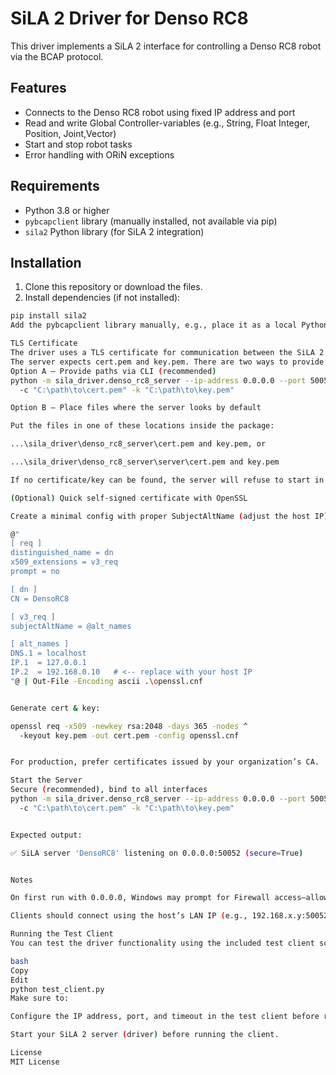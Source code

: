 # SiLA 2 Driver for Denso RC8

This driver implements a SiLA 2 interface for controlling a Denso RC8 robot via the BCAP protocol.

## Features

- Connects to the Denso RC8 robot using fixed IP address and port
- Read and write Global Controller-variables (e.g., String, Float Integer, Position, Joint,Vector)
- Start and stop robot tasks
- Error handling with ORiN exceptions

## Requirements

- Python 3.8 or higher  
- `pybcapclient` library (manually installed, not available via pip)  
- `sila2` Python library (for SiLA 2 integration)  

## Installation

1. Clone this repository or download the files.  
2. Install dependencies (if not installed):

```bash
pip install sila2
Add the pybcapclient library manually, e.g., place it as a local Python file in your project folder.

TLS Certificate
The driver uses a TLS certificate for communication between the SiLA 2 client and server, for testing purposes you can use a self signed.
The server expects cert.pem and key.pem. There are two ways to provide them:
Option A — Provide paths via CLI (recommended)
python -m sila_driver.denso_rc8_server --ip-address 0.0.0.0 --port 50052 ^
  -c "C:\path\to\cert.pem" -k "C:\path\to\key.pem"

Option B — Place files where the server looks by default

Put the files in one of these locations inside the package:

...\sila_driver\denso_rc8_server\cert.pem and key.pem, or

...\sila_driver\denso_rc8_server\server\cert.pem and key.pem

If no certificate/key can be found, the server will refuse to start in secure mode and tell you where it looked.

(Optional) Quick self-signed certificate with OpenSSL

Create a minimal config with proper SubjectAltName (adjust the host IP):

@"
[ req ]
distinguished_name = dn
x509_extensions = v3_req
prompt = no

[ dn ]
CN = DensoRC8

[ v3_req ]
subjectAltName = @alt_names

[ alt_names ]
DNS.1 = localhost
IP.1  = 127.0.0.1
IP.2  = 192.168.0.10   # <-- replace with your host IP
"@ | Out-File -Encoding ascii .\openssl.cnf


Generate cert & key:

openssl req -x509 -newkey rsa:2048 -days 365 -nodes ^
  -keyout key.pem -out cert.pem -config openssl.cnf


For production, prefer certificates issued by your organization’s CA.

Start the Server
Secure (recommended), bind to all interfaces
python -m sila_driver.denso_rc8_server --ip-address 0.0.0.0 --port 50052 ^
  -c "C:\path\to\cert.pem" -k "C:\path\to\key.pem"


Expected output:

✅ SiLA server 'DensoRC8' listening on 0.0.0.0:50052 (secure=True)


Notes

On first run with 0.0.0.0, Windows may prompt for Firewall access—allow it.

Clients should connect using the host’s LAN IP (e.g., 192.168.x.y:50052), not 127.0.0.1.

Running the Test Client
You can test the driver functionality using the included test client script:

bash
Copy
Edit
python test_client.py
Make sure to:

Configure the IP address, port, and timeout in the test client before running.

Start your SiLA 2 server (driver) before running the client.

License
MIT License

